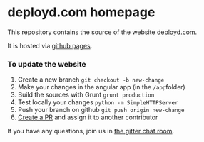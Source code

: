 # deployd.com homepage
This repository contains the source of the website [deployd.com](http://www.deployd.com).

It is hosted via [github pages](https://pages.github.com/).

### To update the website

1. Create a new branch `git checkout -b new-change`
2. Make your changes in the angular app (in the `/app`folder)
3. Build the sources with Grunt `grunt production`
4. Test locally your changes `python -m SimpleHTTPServer`
5. Push your branch on github `git push origin new-change`
6. [Create a PR](https://github.com/deployd/deployd.com/) and assign it to another contributor


If you have any questions, join us in [the gitter chat room](https://gitter.im/deployd/deployd).
